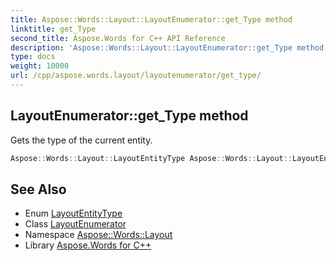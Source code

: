 ```yaml
---
title: Aspose::Words::Layout::LayoutEnumerator::get_Type method
linktitle: get_Type
second_title: Aspose.Words for C++ API Reference
description: 'Aspose::Words::Layout::LayoutEnumerator::get_Type method. Gets the type of the current entity in C++.'
type: docs
weight: 10000
url: /cpp/aspose.words.layout/layoutenumerator/get_type/
---
```

## LayoutEnumerator::get_Type method


Gets the type of the current entity.

```cpp
Aspose::Words::Layout::LayoutEntityType Aspose::Words::Layout::LayoutEnumerator::get_Type()
```

## See Also

* Enum [LayoutEntityType](../../layoutentitytype/)
* Class [LayoutEnumerator](../)
* Namespace [Aspose::Words::Layout](../../)
* Library [Aspose.Words for C++](../../../)
